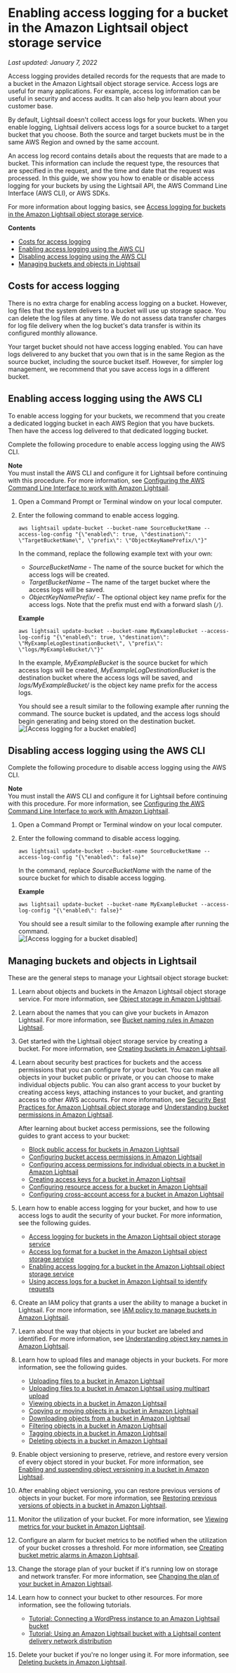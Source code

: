 # Enabling access logging for a bucket in the Amazon Lightsail object storage service<a name="amazon-lightsail-enabling-bucket-access-logs"></a>

 *Last updated: January 7, 2022* 

Access logging provides detailed records for the requests that are made to a bucket in the Amazon Lightsail object storage service\. Access logs are useful for many applications\. For example, access log information can be useful in security and access audits\. It can also help you learn about your customer base\.

By default, Lightsail doesn't collect access logs for your buckets\. When you enable logging, Lightsail delivers access logs for a source bucket to a target bucket that you choose\. Both the source and target buckets must be in the same AWS Region and owned by the same account\.

An access log record contains details about the requests that are made to a bucket\. This information can include the request type, the resources that are specified in the request, and the time and date that the request was processed\. In this guide, we show you how to enable or disable access logging for your buckets by using the Lightsail API, the AWS Command Line Interface \(AWS CLI\), or AWS SDKs\.

For more information about logging basics, see [Access logging for buckets in the Amazon Lightsail object storage service](amazon-lightsail-bucket-access-logs.md)\.

**Contents**
+ [Costs for access logging](#costs-for-access-logging)
+ [Enabling access logging using the AWS CLI](#enabling-access-logging)
+ [Disabling access logging using the AWS CLI](#disabling-access-logging)
+ [Managing buckets and objects in Lightsail](#enabling-bucket-access-log-managing-buckets-and-objects)

## Costs for access logging<a name="costs-for-access-logging"></a>

There is no extra charge for enabling access logging on a bucket\. However, log files that the system delivers to a bucket will use up storage space\. You can delete the log files at any time\. We do not assess data transfer charges for log file delivery when the log bucket's data transfer is within its configured monthly allowance\.

Your target bucket should not have access logging enabled\. You can have logs delivered to any bucket that you own that is in the same Region as the source bucket, including the source bucket itself\. However, for simpler log management, we recommend that you save access logs in a different bucket\.

## Enabling access logging using the AWS CLI<a name="enabling-access-logging"></a>

To enable access logging for your buckets, we recommend that you create a dedicated logging bucket in each AWS Region that you have buckets\. Then have the access log delivered to that dedicated logging bucket\.

Complete the following procedure to enable access logging using the AWS CLI\.

**Note**  
You must install the AWS CLI and configure it for Lightsail before continuing with this procedure\. For more information, see [Configuring the AWS Command Line Interface to work with Amazon Lightsail](lightsail-how-to-set-up-and-configure-aws-cli.md)\.

1. Open a Command Prompt or Terminal window on your local computer\.

1. Enter the following command to enable access logging\.

   ```
   aws lightsail update-bucket --bucket-name SourceBucketName --access-log-config "{\"enabled\": true, \"destination\": \"TargetBucketName\", \"prefix\": \"ObjectKeyNamePrefix/\"}"
   ```

   In the command, replace the following example text with your own:
   + *SourceBucketName* \- The name of the source bucket for which the access logs will be created\.
   + *TargetBucketName* – The name of the target bucket where the access logs will be saved\.
   + *ObjectKeyNamePrefix/* \- The optional object key name prefix for the access logs\. Note that the prefix must end with a forward slash \(`/`\)\.

   **Example**

   ```
   aws lightsail update-bucket --bucket-name MyExampleBucket --access-log-config "{\"enabled\": true, \"destination\": \"MyExampleLogDestinationBucket\", \"prefix\": \"logs/MyExampleBucket/\"}"
   ```

   In the example, *MyExampleBucket* is the source bucket for which access logs will be created, *MyExampleLogDestinationBucket* is the destination bucket where the access logs will be saved, and *logs/MyExampleBucket/* is the object key name prefix for the access logs\.

   You should see a result similar to the following example after running the command\. The source bucket is updated, and the access logs should begin generating and being stored on the destination bucket\.  
![\[Access logging for a bucket enabled\]](https://d9yljz1nd5001.cloudfront.net/en_us/1490b6b36a8ed9d4b2232825b79c8222/images/amazon-lightsail-enable-access-logging-for-a-bucket.png)

## Disabling access logging using the AWS CLI<a name="disabling-access-logging"></a>

Complete the following procedure to disable access logging using the AWS CLI\.

**Note**  
You must install the AWS CLI and configure it for Lightsail before continuing with this procedure\. For more information, see [Configuring the AWS Command Line Interface to work with Amazon Lightsail](lightsail-how-to-set-up-and-configure-aws-cli.md)\.

1. Open a Command Prompt or Terminal window on your local computer\.

1. Enter the following command to disable access logging\.

   ```
   aws lightsail update-bucket --bucket-name SourceBucketName --access-log-config "{\"enabled\": false}"
   ```

   In the command, replace *SourceBucketName* with the name of the source bucket for which to disable access logging\.

   **Example**

   ```
   aws lightsail update-bucket --bucket-name MyExampleBucket --access-log-config "{\"enabled\": false}"
   ```

   You should see a result similar to the following example after running the command\.  
![\[Access logging for a bucket disabled\]](https://d9yljz1nd5001.cloudfront.net/en_us/1490b6b36a8ed9d4b2232825b79c8222/images/amazon-lightsail-disable-access-logging-for-a-bucket.png)

## Managing buckets and objects in Lightsail<a name="enabling-bucket-access-log-managing-buckets-and-objects"></a>

These are the general steps to manage your Lightsail object storage bucket:

1. Learn about objects and buckets in the Amazon Lightsail object storage service\. For more information, see [Object storage in Amazon Lightsail](buckets-in-amazon-lightsail.md)\.

1. Learn about the names that you can give your buckets in Amazon Lightsail\. For more information, see [Bucket naming rules in Amazon Lightsail](bucket-naming-rules-in-amazon-lightsail.md)\.

1. Get started with the Lightsail object storage service by creating a bucket\. For more information, see [Creating buckets in Amazon Lightsail](amazon-lightsail-creating-buckets.md)\.

1. Learn about security best practices for buckets and the access permissions that you can configure for your bucket\. You can make all objects in your bucket public or private, or you can choose to make individual objects public\. You can also grant access to your bucket by creating access keys, attaching instances to your bucket, and granting access to other AWS accounts\. For more information, see [Security Best Practices for Amazon Lightsail object storage](amazon-lightsail-bucket-security-best-practices.md) and [Understanding bucket permissions in Amazon Lightsail](amazon-lightsail-understanding-bucket-permissions.md)\.

   After learning about bucket access permissions, see the following guides to grant access to your bucket:
   + [Block public access for buckets in Amazon Lightsail](amazon-lightsail-block-public-access-for-buckets.md)
   + [Configuring bucket access permissions in Amazon Lightsail](amazon-lightsail-configuring-bucket-permissions.md)
   + [Configuring access permissions for individual objects in a bucket in Amazon Lightsail](amazon-lightsail-configuring-individual-object-access.md)
   + [Creating access keys for a bucket in Amazon Lightsail](amazon-lightsail-creating-bucket-access-keys.md)
   + [Configuring resource access for a bucket in Amazon Lightsail](amazon-lightsail-configuring-bucket-resource-access.md)
   + [Configuring cross\-account access for a bucket in Amazon Lightsail](amazon-lightsail-configuring-bucket-cross-account-access.md)

1. Learn how to enable access logging for your bucket, and how to use access logs to audit the security of your bucket\. For more information, see the following guides\.
   + [Access logging for buckets in the Amazon Lightsail object storage service](amazon-lightsail-bucket-access-logs.md)
   + [Access log format for a bucket in the Amazon Lightsail object storage service](amazon-lightsail-bucket-access-log-format.md)
   + [Enabling access logging for a bucket in the Amazon Lightsail object storage service](#amazon-lightsail-enabling-bucket-access-logs)
   + [Using access logs for a bucket in Amazon Lightsail to identify requests](amazon-lightsail-using-bucket-access-logs.md)

1. Create an IAM policy that grants a user the ability to manage a bucket in Lightsail\. For more information, see [IAM policy to manage buckets in Amazon Lightsail](amazon-lightsail-bucket-management-policies.md)\.

1. Learn about the way that objects in your bucket are labeled and identified\. For more information, see [Understanding object key names in Amazon Lightsail](understanding-bucket-object-key-names-in-amazon-lightsail.md)\.

1. Learn how to upload files and manage objects in your buckets\. For more information, see the following guides\.
   + [Uploading files to a bucket in Amazon Lightsail](amazon-lightsail-uploading-files-to-a-bucket.md)
   + [Uploading files to a bucket in Amazon Lightsail using multipart upload](amazon-lightsail-uploading-files-to-a-bucket-using-multipart-upload.md)
   + [Viewing objects in a bucket in Amazon Lightsail](amazon-lightsail-viewing-objects-in-a-bucket.md)
   + [Copying or moving objects in a bucket in Amazon Lightsail](amazon-lightsail-copying-moving-bucket-objects.md)
   + [Downloading objects from a bucket in Amazon Lightsail](amazon-lightsail-downloading-bucket-objects.md)
   + [Filtering objects in a bucket in Amazon Lightsail](amazon-lightsail-filtering-bucket-objects.md)
   + [Tagging objects in a bucket in Amazon Lightsail](amazon-lightsail-tagging-bucket-objects.md)
   + [Deleting objects in a bucket in Amazon Lightsail](amazon-lightsail-deleting-bucket-objects.md)

1. Enable object versioning to preserve, retrieve, and restore every version of every object stored in your bucket\. For more information, see [Enabling and suspending object versioning in a bucket in Amazon Lightsail](amazon-lightsail-managing-bucket-object-versioning.md)\.

1. After enabling object versioning, you can restore previous versions of objects in your bucket\. For more information, see [Restoring previous versions of objects in a bucket in Amazon Lightsail](amazon-lightsail-restoring-bucket-object-versions.md)\.

1. Monitor the utilization of your bucket\. For more information, see [Viewing metrics for your bucket in Amazon Lightsail](amazon-lightsail-viewing-bucket-metrics.md)\.

1. Configure an alarm for bucket metrics to be notified when the utilization of your bucket crosses a threshold\. For more information, see [Creating bucket metric alarms in Amazon Lightsail](amazon-lightsail-adding-bucket-metric-alarms.md)\.

1. Change the storage plan of your bucket if it's running low on storage and network transfer\. For more information, see [Changing the plan of your bucket in Amazon Lightsail](amazon-lightsail-changing-bucket-plans.md)\.

1. Learn how to connect your bucket to other resources\. For more information, see the following tutorials\.
   + [Tutorial: Connecting a WordPress instance to an Amazon Lightsail bucket](amazon-lightsail-connecting-buckets-to-wordpress.md)
   + [Tutorial: Using an Amazon Lightsail bucket with a Lightsail content delivery network distribution](amazon-lightsail-using-distributions-with-buckets.md)

1. Delete your bucket if you're no longer using it\. For more information, see [Deleting buckets in Amazon Lightsail](amazon-lightsail-deleting-buckets.md)\.